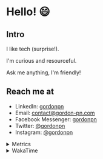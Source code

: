 # Hello! 😄

## Intro

I like tech (surprise!).

I'm curious and resourceful.

Ask me anything, I'm friendly!

## Reach me at

- LinkedIn: [gordonpn](https://www.linkedin.com/in/gordonpn/)
- Email: [contact@gordon-pn.com](mailto:contact@gordon-pn.com)
- Facebook Messenger: [gordonpn](https://www.messenger.com/t/Gordonpn)
- Twitter: [@gordonpn](https://twitter.com/Gordonpn)
- Instagram: [@gordonpn](https://www.instagram.com/gordonpn/)

<details>
  <summary>Metrics</summary>

  <img align="center" src="https://github.com/gordonpn/gordonpn/blob/master/github-metrics.svg" alt="GitHub Metrics">

</details>

<details>
  <summary>WakaTime</summary>

  <!--START_SECTION:waka-->
**I'm an Early 🐤** 

```text
🌞 Morning                225 commits         █████░░░░░░░░░░░░░░░░░░░░   20.78 % 
🌆 Daytime                433 commits         ██████████░░░░░░░░░░░░░░░   39.98 % 
🌃 Evening                385 commits         █████████░░░░░░░░░░░░░░░░   35.55 % 
🌙 Night                  40 commits          █░░░░░░░░░░░░░░░░░░░░░░░░   03.69 % 
```
📅 **I'm Most Productive on Wednesday** 

```text
Monday                   165 commits         ████░░░░░░░░░░░░░░░░░░░░░   15.24 % 
Tuesday                  144 commits         ███░░░░░░░░░░░░░░░░░░░░░░   13.30 % 
Wednesday                204 commits         █████░░░░░░░░░░░░░░░░░░░░   18.84 % 
Thursday                 135 commits         ███░░░░░░░░░░░░░░░░░░░░░░   12.47 % 
Friday                   145 commits         ███░░░░░░░░░░░░░░░░░░░░░░   13.39 % 
Saturday                 130 commits         ███░░░░░░░░░░░░░░░░░░░░░░   12.00 % 
Sunday                   160 commits         ████░░░░░░░░░░░░░░░░░░░░░   14.77 % 
```


📊 **This Week I Spent My Time On** 

```text
💬 Programming Languages: 
Java                     7 hrs 57 mins       ████████████████████░░░░░   80.53 % 
Ruby                     41 mins             ██░░░░░░░░░░░░░░░░░░░░░░░   07.05 % 
ERB                      18 mins             █░░░░░░░░░░░░░░░░░░░░░░░░   03.09 % 
Bash                     11 mins             █░░░░░░░░░░░░░░░░░░░░░░░░   02.01 % 
Other                    7 mins              ░░░░░░░░░░░░░░░░░░░░░░░░░   01.27 % 

🔥 Editors: 
IntelliJ                 9 hrs 24 mins       ████████████████████████░   95.18 % 
VS Code                  28 mins             █░░░░░░░░░░░░░░░░░░░░░░░░   04.82 % 
```


 Last Updated on 26/02/2023 10:20:58 UTC
<!--END_SECTION:waka-->
</details>
